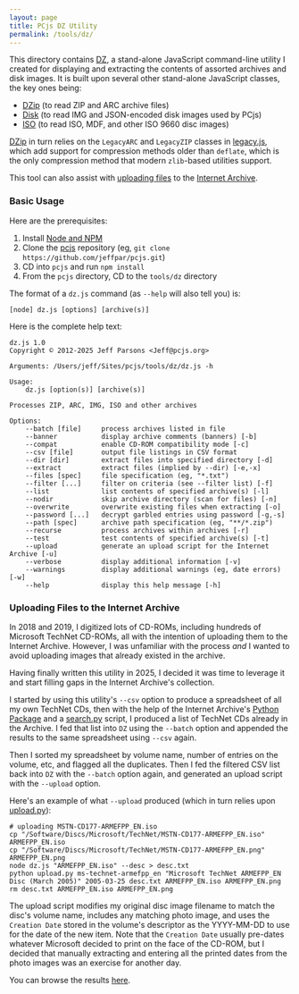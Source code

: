 ```yaml
---
layout: page
title: PCjs DZ Utility
permalink: /tools/dz/
---
```


This directory contains [DZ](dz.js), a stand-alone JavaScript command-line utility I created for displaying and extracting the contents of assorted archives and disk images.  It is built upon several other stand-alone JavaScript classes, the key ones being:

  - [DZip](dzip.js) (to read ZIP and ARC archive files)
  - [Disk](disk.js) (to read IMG and JSON-encoded disk images used by PCjs)
  - [ISO](iso.js) (to read ISO, MDF, and other ISO 9660 disc images)

[DZip](dzip.js) in turn relies on the `LegacyARC` and `LegacyZIP` classes in [legacy.js](legacy.js), which add support for compression methods older than `deflate`, which is the only compression method that modern `zlib`-based utilities support.

This tool can also assist with [uploading files](#uploading-files-to-the-internet-archive) to the [Internet Archive](https://archive.org).

### Basic Usage

Here are the prerequisites:

  1. Install [Node and NPM](https://nodejs.org)
  2. Clone the [pcjs](https://github.com/jeffpar/pcjs) repository (eg, `git clone https://github.com/jeffpar/pcjs.git`)
  3. CD into `pcjs` and run `npm install`
  4. From the `pcjs` directory, CD to the `tools/dz` directory

The format of a `dz.js` command (as `--help` will also tell you) is:

    [node] dz.js [options] [archive(s)]

Here is the complete help text:

    dz.js 1.0
    Copyright © 2012-2025 Jeff Parsons <Jeff@pcjs.org>

    Arguments: /Users/jeff/Sites/pcjs/tools/dz/dz.js -h

    Usage:
        dz.js [option(s)] [archive(s)]

    Processes ZIP, ARC, IMG, ISO and other archives

    Options:
        --batch [file]     process archives listed in file
        --banner           display archive comments (banners) [-b]
        --compat           enable CD-ROM compatibility mode [-c]
        --csv [file]       output file listings in CSV format
        --dir [dir]        extract files into specified directory [-d]
        --extract          extract files (implied by --dir) [-e,-x]
        --files [spec]     file specification (eg, "*.txt")
        --filter [...]     filter on criteria (see --filter list) [-f]
        --list             list contents of specified archive(s) [-l]
        --nodir            skip archive directory (scan for files) [-n]
        --overwrite        overwrite existing files when extracting [-o]
        --password [...]   decrypt garbled entries using password [-g,-s]
        --path [spec]      archive path specification (eg, "**/*.zip")
        --recurse          process archives within archives [-r]
        --test             test contents of specified archive(s) [-t]
        --upload           generate an upload script for the Internet Archive [-u]
        --verbose          display additional information [-v]
        --warnings         display additional warnings (eg, date errors) [-w]
        --help             display this help message [-h]

### Uploading Files to the Internet Archive

In 2018 and 2019, I digitized lots of CD-ROMs, including hundreds of Microsoft TechNet CD-ROMs, all with the intention of uploading them to the Internet Archive.  However, I was unfamiliar with the process *and* I wanted to avoid uploading images that already existed in the archive.

Having finally written this utility in 2025, I decided it was time to leverage it and start filling gaps in the Internet Archive's collection.

I started by using this utility's `--csv` option to produce a spreadsheet of all my own TechNet CDs, then with the help of the Internet Archive's [Python Package](https://archive.org/developers/quick-start-pip.html) and a [search.py](search.py) script, I produced a list of TechNet CDs already in the Archive.  I fed that list into `DZ` using the `--batch` option and appended the results to the same spreadsheet using `--csv` again.

Then I sorted my spreadsheet by volume name, number of entries on the volume, etc, and flagged all the duplicates.  Then I fed the filtered CSV list back into `DZ` with the `--batch` option again, and generated an upload script with the `--upload` option.

Here's an example of what `--upload` produced (which in turn relies upon [upload.py](upload.py)):

    # uploading MSTN-CD177-ARMEFPP_EN.iso
    cp "/Software/Discs/Microsoft/TechNet/MSTN-CD177-ARMEFPP_EN.iso" ARMEFPP_EN.iso
    cp "/Software/Discs/Microsoft/TechNet/MSTN-CD177-ARMEFPP_EN.png" ARMEFPP_EN.png
    node dz.js "ARMEFPP_EN.iso" --desc > desc.txt
    python upload.py ms-technet-armefpp_en "Microsoft TechNet ARMEFPP_EN Disc (March 2005)" 2005-03-25 desc.txt ARMEFPP_EN.iso ARMEFPP_EN.png
    rm desc.txt ARMEFPP_EN.iso ARMEFPP_EN.png

The upload script modifies my original disc image filename to match the disc's volume name, includes any matching photo image, and uses the `Creation Date` stored in the volume's descriptor as the YYYY-MM-DD to use for the date of the new item.  Note that the `Creation Date` usually pre-dates whatever Microsoft decided to print on the face of the CD-ROM, but I decided that manually extracting and entering all the printed dates from the photo images was an exercise for another day.

You can browse the results [here](https://archive.org/details/@jeffpar).
